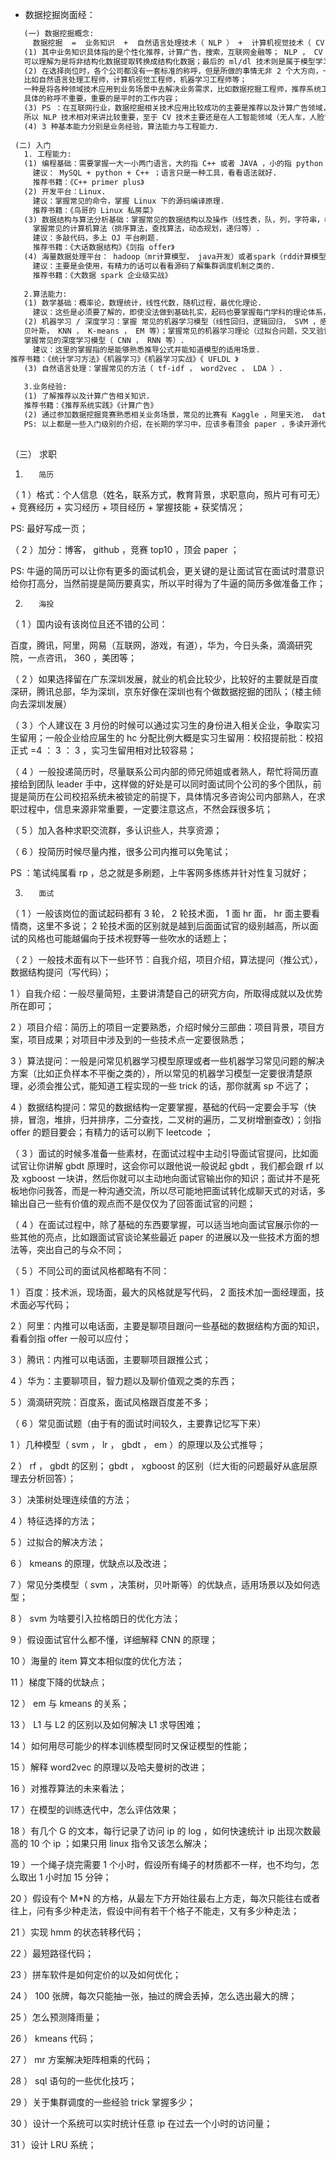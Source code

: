* 数据挖掘岗面经：

```html
   (一) 数据挖掘概念:
     数据挖掘  =  业务知识  +  自然语言处理技术（ NLP ） +  计算机视觉技术（ CV ） +  机器学习 / 深度学习（ ML/DL ）
   (1) 其中业务知识具体指的是个性化推荐，计算广告，搜索，互联网金融等； NLP ， CV 分别是处理文本，图像视频数据的领域技术，
   可以理解为是将非结构化数据提取转换成结构化数据；最后的 ml/dl 技术则是属于模型学习理论；
   (2) 在选择岗位时，各个公司都没有一套标准的称呼，但是所做的事情无非 2 个大方向，一种是主要钻研某个领域的技术，
   比如自然语言处理工程师，计算机视觉工程师，机器学习工程师等；
   一种是将各种领域技术应用到业务场景中去解决业务需求，比如数据挖掘工程师，推荐系统工程师等；
   具体的称呼不重要，重要的是平时的工作内容；
   (3) PS ：在互联网行业，数据挖掘相关技术应用比较成功的主要是推荐以及计算广告领域，而其中涉及到的数据主要也是文本，
   所以 NLP 技术相对来讲比较重要，至于 CV 技术主要还是在人工智能领域（无人车，人脸识别等）应用较多.
   (4) 3 种基本能力分别是业务经验，算法能力与工程能力.
   
 (二) 入门
   1. 工程能力:
   (1) 编程基础：需要掌握一大一小两门语言，大的指 C++ 或者 JAVA ，小的指 python 或者 shell 脚本；需要掌握基本的数据库语言.
     建议： MySQL + python + C++ ；语言只是一种工具，看看语法就好.
     推荐书籍：《C++ primer plus》
   (2) 开发平台：Linux.
     建议：掌握常见的命令，掌握 Linux 下的源码编译原理.
     推荐书籍：《鸟哥的 Linux 私房菜》
   (3) 数据结构与算法分析基础：掌握常见的数据结构以及操作（线性表，队，列，字符串，树，图等），
     掌握常见的计算机算法（排序算法，查找算法，动态规划，递归等）.
     建议：多敲代码，多上 OJ 平台刷题.
     推荐书籍：《大话数据结构》《剑指 offer》
   (4) 海量数据处理平台： hadoop（mr计算模型， java开发）或者spark（rdd计算模型， scala开发），重点推荐后者.
     建议：主要是会使用，有精力的话可以看看源码了解集群调度机制之类的.
     推荐书籍：《大数据 spark 企业级实战》
     
   2.算法能力:
   (1) 数学基础：概率论，数理统计，线性代数，随机过程，最优化理论.
     建议：这些是必须要了解的，即使没法做到基础扎实，起码也要掌握每门学科的理论体系，涉及到相应知识点时通过查阅资料可以做到无障碍理解.
   (2) 机器学习 / 深度学习：掌握 常见的机器学习模型（线性回归，逻辑回归， SVM ，感知机；决策树，随机森林， GBDT ， XGBoost ；
   贝叶斯， KNN ， K-means ， EM 等）；掌握常见的机器学习理论（过拟合问题，交叉验证问题，模型选择问题，模型融合问题等）；
   掌握常见的深度学习模型（ CNN ， RNN 等）.
     建议：这里的掌握指的是能够熟悉推导公式并能知道模型的适用场景.
推荐书籍：《统计学习方法》《机器学习》《机器学习实战》《 UFLDL 》
   (3) 自然语言处理：掌握常见的方法（ tf-idf ， word2vec ， LDA ）.
   
   3.业务经验:
   (1) 了解推荐以及计算广告相关知识.
   推荐书籍：《推荐系统实践》《计算广告》
   (2) 通过参加数据挖掘竞赛熟悉相关业务场景，常见的比赛有 Kaggle ，阿里天池， datacastle 等.
   PS: 以上都是一些入门级别的介绍，在长期的学习中，应该多看顶会 paper ，多读开源代码，多学习优秀解决方案.
   
```

（三）   求职

1.        简历

（ 1 ）格式：个人信息（姓名，联系方式，教育背景，求职意向，照片可有可无） +  竞赛经历 +  实习经历  +  项目经历  +  掌握技能  +  获奖情况；

PS: 最好写成一页；

（ 2 ）加分：博客， github ，竞赛 top10 ，顶会 paper ；

PS: 牛逼的简历可以让你有更多的面试机会，更关键的是让面试官在面试时潜意识给你打高分，当然前提是简历要真实，所以平时得为了牛逼的简历多做准备工作；

2.        海投

（ 1 ）国内设有该岗位且还不错的公司：

百度，腾讯，阿里，网易（互联网，游戏，有道），华为，今日头条，滴滴研究院，一点咨讯， 360 ，美团等；

（ 2 ）如果选择留在广东深圳发展，就业的机会比较少，比较好的主要就是百度深研，腾讯总部，华为深圳，京东好像在深圳也有个做数据挖掘的团队；（楼主倾向去深圳发展）

（ 3 ）个人建议在 3 月份的时候可以通过实习生的身份进入相关企业，争取实习生留用；一般企业给应届生的 hc 分配比例大概是实习生留用：校招提前批：校招正式 =4 ： 3 ： 3 ，实习生留用相对比较容易；

（ 4 ）一般投递简历时，尽量联系公司内部的师兄师姐或者熟人，帮忙将简历直接给到团队 leader 手中，这样做的好处是可以同时面试同个公司的多个团队，前提是简历在公司校招系统未被锁定的前提下，具体情况多咨询公司内部熟人，在求职过程中，信息来源非常重要，一定要注意这点，不然会踩很多坑；

（ 5 ）加入各种求职交流群，多认识些人，共享资源；

（ 6 ）投简历时候尽量内推，很多公司内推可以免笔试；

PS ：笔试纯属看 rp ，总之就是多刷题，上牛客网多练练并针对性复习就好；

3.        面试

（ 1 ）一般该岗位的面试起码都有 3 轮， 2 轮技术面， 1 面 hr 面， hr 面主要看情商，这里不多说； 2 轮技术面的区别就是越到后面面试官的级别越高，所以面试的风格也可能越偏向于技术视野等一些吹水的话题上；

（ 2 ）一般技术面有以下一些环节：自我介绍，项目介绍，算法提问（推公式），数据结构提问（写代码）；

1 ）自我介绍：一般尽量简短，主要讲清楚自己的研究方向，所取得成就以及优势所在即可；

2 ）项目介绍：简历上的项目一定要熟悉，介绍时候分三部曲：项目背景，项目方案，项目成果；对项目中涉及到的一些技术点一定要很熟悉；

3 ）算法提问：一般是问常见机器学习模型原理或者一些机器学习常见问题的解决方案（比如正负样本不平衡之类的），所以常见的机器学习模型一定要很清楚原理，必须会推公式，能知道工程实现的一些 trick 的话，那你就离 sp 不远了；

4 ）数据结构提问：常见的数据结构一定要掌握，基础的代码一定要会手写（快排，冒泡，堆排，归并排序，二分查找，二叉树的遍历，二叉树增删查改）；剑指 offer 的题目要会；有精力的话可以刷下 leetcode ；

（ 3 ）面试的时候多准备一些素材，在面试过程中主动引导面试官提问，比如面试官让你讲解 gbdt 原理时，这会你可以跟他说一般说起 gbdt ，我们都会跟 rf 以及 xgboost 一块讲，然后你就可以主动地向面试官输出你的知识；面试并不是死板地你问我答，而是一种沟通交流，所以尽可能地把面试转化成聊天式的对话，多输出自己一些有价值的观点而不是仅仅为了回答面试官的问题；

（ 4 ）在面试过程中，除了基础的东西要掌握，可以适当地向面试官展示你的一些其他的亮点，比如跟面试官谈论某些最近 paper 的进展以及一些技术方面的想法等，突出自己的与众不同；

（ 5 ）不同公司的面试风格都略有不同：

1 ）百度：技术派，现场面，最大的风格就是写代码， 2 面技术加一面经理面，技术面必写代码；

2 ）阿里：内推可以电话面，主要是聊项目跟问一些基础的数据结构方面的知识，看看剑指 offer 一般可以应付；

3 ）腾讯：内推可以电话面，主要聊项目跟推公式；

4 ）华为：主要聊项目，智力题以及聊价值观之类的东西；

5 ）滴滴研究院：百度系，面试风格跟百度差不多；

（ 6 ）常见面试题（由于有的面试时间较久，主要靠记忆写下来）

1 ）几种模型（ svm ， lr ， gbdt ， em ）的原理以及公式推导；

2 ） rf ， gbdt 的区别； gbdt ， xgboost 的区别（烂大街的问题最好从底层原理去分析回答）；

3 ）决策树处理连续值的方法；

4 ）特征选择的方法；

5 ）过拟合的解决方法；

6 ） kmeans 的原理，优缺点以及改进；

7 ）常见分类模型（ svm ，决策树，贝叶斯等）的优缺点，适用场景以及如何选型；

8 ） svm 为啥要引入拉格朗日的优化方法；

9 ）假设面试官什么都不懂，详细解释 CNN 的原理；

10 ）海量的 item 算文本相似度的优化方法；

11 ）梯度下降的优缺点；

12 ） em 与 kmeans 的关系；

13 ） L1 与 L2 的区别以及如何解决 L1 求导困难；

14 ）如何用尽可能少的样本训练模型同时又保证模型的性能；

15 ）解释 word2vec 的原理以及哈夫曼树的改进；

16 ）对推荐算法的未来看法；

17 ）在模型的训练迭代中，怎么评估效果；

18 ）有几个 G 的文本，每行记录了访问 ip 的 log ，如何快速统计 ip 出现次数最高的 10 个 ip ；如果只用 linux 指令又该怎么解决；

19 ）一个绳子烧完需要 1 个小时，假设所有绳子的材质都不一样，也不均匀，怎么取出 1 小时加 15 分钟；

20 ）假设有个 M*N 的方格，从最左下方开始往最右上方走，每次只能往右或者往上，问有多少种走法，假设中间有若干个格子不能走，又有多少种走法；

21 ）实现 hmm 的状态转移代码；

22 ）最短路径代码；

23 ）拼车软件是如何定价的以及如何优化；

24 ） 100 张牌，每次只能抽一张，抽过的牌会丢掉，怎么选出最大的牌；

25 ）怎么预测降雨量；

26 ） kmeans 代码；

27 ） mr 方案解决矩阵相乘的代码；

28 ） sql 语句的一些优化技巧；

29 ）关于集群调度的一些经验 trick 掌握多少；

30 ）设计一个系统可以实时统计任意 ip 在过去一个小时的访问量；

31 ）设计 LRU 系统；
